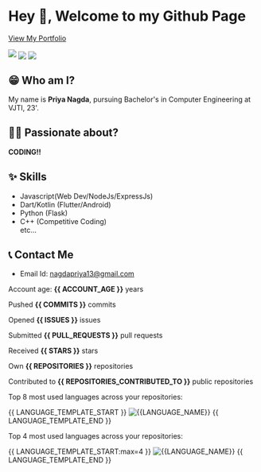 # Hey 👋, Welcome to my Github Page

[View My Portfolio](https://pri1311.github.io/portfolio/)

<img  src="https://github-readme-streak-stats.herokuapp.com/?user=pri1311" />
<img align="center" src="https://github-readme-stats-anuraghazra1.vercel.app/api?username=pri1311&show_icons=true&include_all_commits=true&theme=ayu-mirage&count_private=true" />
<img align="center" src="https://github-readme-stats-anuraghazra1.vercel.app/api/top-langs/?username=pri1311&layout=compact&theme=ayu-mirage&count_private=true&langs_count=10" />

<br>

## 😁 Who am I?
My name is **Priya Nagda**, pursuing Bachelor's in Computer Engineering at VJTI, 23'.

## 👨‍💻 Passionate about?
**CODING!!**<br>

## ✨ Skills
* Javascript(Web Dev/NodeJs/ExpressJs)
* Dart/Kotlin (Flutter/Android)
* Python (Flask)
* C++ (Competitive Coding) <br>
etc...

## 📞 Contact Me
* Email Id: nagdapriya13@gmail.com


Account age: **{{ ACCOUNT_AGE }}** years

Pushed **{{ COMMITS }}** commits

Opened **{{ ISSUES }}** issues

Submitted **{{ PULL_REQUESTS }}** pull requests

Received **{{ STARS }}** stars

Own **{{ REPOSITORIES }}** repositories

Contributed to **{{ REPOSITORIES_CONTRIBUTED_TO }}** public repositories

Top 8 most used languages across your repositories:

{{ LANGUAGE_TEMPLATE_START }}
![{{LANGUAGE_NAME}}](https://img.shields.io/static/v1?style=flat-square&label=%E2%A0%80&color=555&labelColor={{LANGUAGE_COLOR:uri}}&message={{LANGUAGE_NAME:uri}}%EF%B8%B1{{LANGUAGE_PERCENT:uri}}%25)
{{ LANGUAGE_TEMPLATE_END }}

Top 4 most used languages across your repositories:

{{ LANGUAGE_TEMPLATE_START:max=4 }}
![{{LANGUAGE_NAME}}](https://img.shields.io/static/v1?style=flat-square&label=%E2%A0%80&color=555&labelColor={{LANGUAGE_COLOR:uri}}&message={{LANGUAGE_NAME:uri}}%EF%B8%B1{{LANGUAGE_PERCENT:uri}}%25)
{{ LANGUAGE_TEMPLATE_END }}
